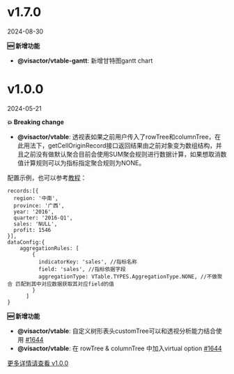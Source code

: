 
# v1.7.0

2024-08-30

**🆕 新增功能**

- **@visactor/vtable-gantt**: 新增甘特图gantt chart


# v1.0.0

2024-05-21

**💥 Breaking change**

- **@visactor/vtable**: 透视表如果之前用户传入了rowTree和columnTree，在此用法下，getCellOriginRecord接口返回结果由之前对象变为数组结构，并且之前没有做默认聚合目前会使用SUM聚会规则进行数据计算，如果想取消数值计算规则可以为指标指定聚合规则为NONE。

配置示例，也可以参考[教程](https://visactor.io/vtable/guide/data_analysis/pivot_table_dataAnalysis)：
```
records:[{
  region: '中南',
  province: '广西',
  year: '2016',
  quarter: '2016-Q1',
  sales: 'NULL',
  profit: 1546
}],
dataConfig:{
    aggregationRules: [
        {
          indicatorKey: 'sales', //指标名称
          field: 'sales', //指标依据字段
          aggregationType: VTable.TYPES.AggregationType.NONE, //不做聚合 匹配到其中对应数据获取其对应field的值
        }
      ]
}

```

**🆕 新增功能**

- **@visactor/vtable**: 自定义树形表头customTree可以和透视分析能力结合使用 [#1644](https://github.com/VisActor/VTable/issues/1644)
- **@visactor/vtable**: 在 rowTree & columnTree 中加入virtual option [#1644](https://github.com/VisActor/VTable/issues/1644)



[更多详情请查看 v1.0.0](https://github.com/VisActor/VTable/releases/tag/v1.0.0)
